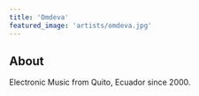 ```yaml
---
title: 'Omdeva'
featured_image: 'artists/omdeva.jpg'
---
```


## About

Electronic Music from Quito, Ecuador since 2000.
